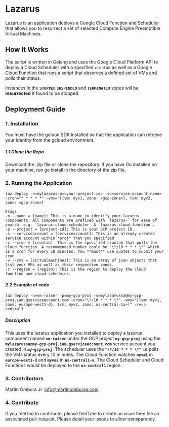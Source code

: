 # Lazarus
Lazarus is an application deploys a Google Cloud Function and Scheduler that allows you to resurrect a set of selected Compute Engine Preemptible Virtual Machines.

## How It Works
The script is written in Golang and uses the Google Cloud Platform API to deploy a Cloud Scheduler with a specified `crontab` as well as a Google Cloud Function that runs a script that observes a defined set of VMs and polls their status. 

Instances in the **`STOPPED`** **`SUSPENDED`** and **`TERMINATED`** states will be **resurrected** if found to be stopped.

## Deployment Guide

### 1. Installation
You must have the gcloud SDK installed so that the application can retrieve your identity from the gcloud environment.
##### 1.1 Clone the Repo

Download the .zip file or clone the repository. If you have Go installed on your machine, run go install in the directory of the zip file.


### 2. Running the Application
    laz deploy -n=mylazarus-p=<your-project-id> -s=<service-account-name> -cron="* * * * *" -vms="[{vm: myv1, zone: <gcp-zone>}, {vm: myv2, zone: <gcp-zone>]
  
    Flags
    -n --name = [name]: This is a name to identify your lazarus components. All components are prefixed with `lazarus-` for ease of search. e.g. `lazarus-cloud-scheduler` & `lazarus-cloud-function`.
    -p --project = [project-id]: This is your GCP project ID.
    -s --serviceaccount = [serviceaccount]: This is an already created service account within *proj* that you specified
    -c --cron = [crontab]: This is the specified crontab that polls the cloud function. A recommended number could be "\*/10 * * * \*" which is a cron for every 10 minutes. You **must** use quotes to submit your cron
    -v --vms = [virtualmachines]: This is an array of json objects that list your VMs as well as their respective zones.
    -r --region = [region]: This is the region to deploy the cloud function and cloud scheduler.
  
#### 2.2 Example of code

    laz deploy -n=vm-raiser -p=my-gcp-proj -s=mylazarussa@my-gcp-proj.iam.gserviceaccount.com -cron="\*/10 * * * \*" -vms="[{vm: myv1, zone: europe-west1-d}, {vm: myv2, zone: us-central-1a>]" -r=us-central1
  
  ##### Description
  This uses the lazarus application you installed to deploy a lazarus component named **`vm-raiser`** under the GCP project **`my-gcp-proj`** using the **`mylazarussa@my-gcp-proj.iam.gserviceaccount.com`** service account you created in **`my-gcp-proj`**. The scheduler uses the **`"\*/10 * * * \*"`** i.e polls the VMs status every 10 minutes. The Cloud Function watches **`myvm1`** in **`europe-west1-d`** and **`myvm2`** in **`us-central1-a`**. The Cloud Scheduler and Cloud Functions would be deployed to the **`us-central1`** region.
  
### 3. Contributors
Martin Ombura Jr. <info@martinomburajr.com>

### 4. Contribute
If you feel led to contribute, please feel free to create an issue then file an associated pull-request. Please detail your issues to allow transparency.

###

